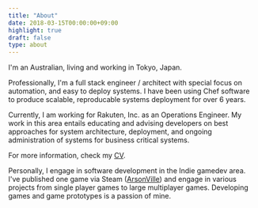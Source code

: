 ```yaml
---
title: "About"
date: 2018-03-15T00:00:00+09:00
highlight: true
draft: false
type: about
---
```


I'm an Australian, living and working in Tokyo, Japan.

Professionally, I'm a full stack engineer / architect with special focus on automation, and easy to deploy systems. I have been using Chef software to produce scalable, reproducable systems deployment for over 6 years.

Currently, I am working for Rakuten, Inc. as an Operations Engineer. My work in this area entails educating and advising developers on best approaches for system architecture, deployment, and ongoing administration of systems for business critical systems.

For more information, check my [CV][cv].

Personally, I engage in software development in the Indie gamedev area. I've published one game via Steam ([ArsonVille][arsonville-steam]) and engage in various projects from single player games to large multiplayer games. Developing games and game prototypes is a passion of mine.

[cv]: /cv
[arsonville-steam]: https://store.steampowered.com/app/553610/ArsonVille/
